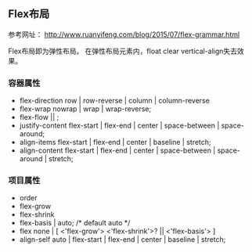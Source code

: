 ## Flex布局

参考网址：
  http://www.ruanyifeng.com/blog/2015/07/flex-grammar.html
 
Flex布局即为弹性布局。 在弹性布局元素内，float clear vertical-align失去效果。

### 容器属性
* flex-direction   row | row-reverse | column | column-reverse
* flex-wrap  nowrap | wrap | wrap-reverse;
* flex-flow  <flex-direction> || <flex-wrap>;
* justify-content  flex-start | flex-end | center | space-between | space-around;
* align-items  flex-start | flex-end | center | baseline | stretch;
* align-content   flex-start | flex-end | center | space-between | space-around | stretch;

### 项目属性
* order
* flex-grow
* flex-shrink
* flex-basis  <length> | auto; /* default auto */
* flex  none | [ <'flex-grow'> <'flex-shrink'>? || <'flex-basis'> ]
* align-self  auto | flex-start | flex-end | center | baseline | stretch;
